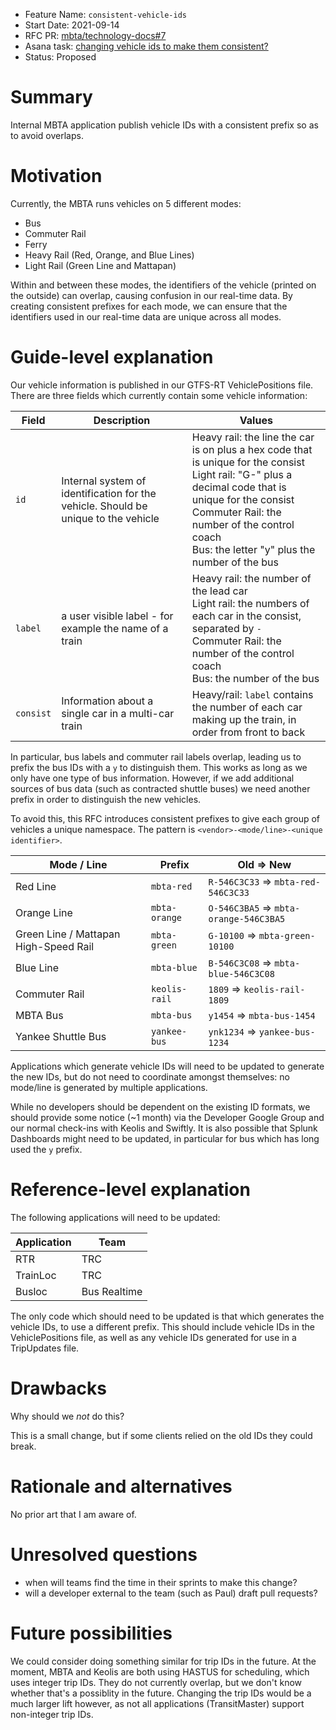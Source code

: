 - Feature Name: `consistent-vehicle-ids`
- Start Date: 2021-09-14
- RFC PR: [mbta/technology-docs#7](https://github.com/mbta/technology-docs/pull/7)
- Asana task: [changing vehicle ids to make them consistent?](https://app.asana.com/0/116562505129567/1200545747038396)
- Status: Proposed

# Summary
[summary]: #summary

Internal MBTA application publish vehicle IDs with a consistent prefix so as to avoid overlaps.

# Motivation
[motivation]: #motivation

Currently, the MBTA runs vehicles on 5 different modes:

- Bus
- Commuter Rail
- Ferry
- Heavy Rail (Red, Orange, and Blue Lines)
- Light Rail (Green Line and Mattapan)

Within and between these modes, the identifiers of the vehicle (printed on
the outside) can overlap, causing confusion in our real-time data. By
creating consistent prefixes for each mode, we can ensure that the
identifiers used in our real-time data are unique across all modes.

# Guide-level explanation
[guide-level-explanation]: #guide-level-explanation

<!--
Explain the proposal as if it was already implemented and you were teaching it to a new developer
that just joined the team. That generally means:

- Introducing new named concepts.
- Explaining the feature largely in terms of examples.
- Explaining how programmers should *think* about the feature, and how it should impact the way they
  work on this project. It should explain the impact as concretely as possible.
- If applicable, provide sample error messages, deprecation warnings, or migration guidance.
- If applicable, describe the differences between teaching this to senior developers and to junior
  developers. -->

Our vehicle information is published in our GTFS-RT VehiclePositions file. There are three fields which currently contain some vehicle information:

| Field | Description | Values |
| --- | --- | --- |
| `id` | Internal system of identification for the vehicle. Should be unique to the vehicle | Heavy rail: the line the car is on plus a hex code that is unique for the consist<br>Light rail: "G-" plus a decimal code that is unique for the consist<br>Commuter Rail: the number of the control coach<br>Bus: the letter "y" plus the number of the bus |
| `label` | a user visible label - for example the name of a train | Heavy rail: the number of the lead car<br>Light rail: the numbers of each car in the consist, separated by `-`<br>Commuter Rail: the number of the control coach<br>Bus: the number of the bus |
| `consist` | Information about a single car in a multi-car train | Heavy/rail: `label` contains the number of each car making up the train, in order from front to back |

In particular, bus labels and commuter rail labels overlap, leading us to
prefix the bus IDs with a `y` to distinguish them. This works as long as we
only have one type of bus information. However, if we add additional sources
of bus data (such as contracted shuttle buses) we need another prefix in
order to distinguish the new vehicles.

To avoid this, this RFC introduces consistent prefixes to give each group of vehicles a unique namespace. The pattern is
`<vendor>-<mode/line>-<unique identifier>`.

| Mode / Line | Prefix | Old => New |
| --- | --- | --- |
| Red Line | `mbta-red` | `R-546C3C33` => `mbta-red-546C3C33` |
| Orange Line | `mbta-orange` | `O-546C3BA5` => `mbta-orange-546C3BA5` |
| Green Line / Mattapan High-Speed Rail | `mbta-green` | `G-10100` => `mbta-green-10100` |
| Blue Line | `mbta-blue` | `B-546C3C08` => `mbta-blue-546C3C08` |
| Commuter Rail | `keolis-rail` | `1809` => `keolis-rail-1809`
| MBTA Bus | `mbta-bus` | `y1454` => `mbta-bus-1454` |
| Yankee Shuttle Bus | `yankee-bus` | `ynk1234` => `yankee-bus-1234` |


Applications which generate vehicle IDs will need to be updated to generate
the new IDs, but do not need to coordinate amongst themselves: no mode/line
is generated by multiple applications.

While no developers should be dependent on the existing ID formats, we should
provide some notice (~1 month) via the Developer Google Group and our normal
check-ins with Keolis and Swiftly. It is also possible that Splunk
Dashboards might need to be updated, in particular for bus which has long
used the `y` prefix.


# Reference-level explanation
[reference-level-explanation]: #reference-level-explanation

<!--
This is the technical portion of the RFC. Explain the design in sufficient detail that:

- Its interaction with other features is clear.
- It is reasonably clear how the feature would be implemented.
- Corner cases are dissected by example.

The section should return to the examples given in the previous section, and explain more fully how
the detailed proposal makes those examples work. -->

The following applications will need to be updated:

| Application | Team |
| --- | --- |
| RTR | TRC |
| TrainLoc | TRC |
| Busloc | Bus Realtime |

The only code which should need to be updated is that which generates the
vehicle IDs, to use a different prefix. This should include vehicle IDs in
the VehiclePositions file, as well as any vehicle IDs generated for use in a
TripUpdates file.

# Drawbacks
[drawbacks]: #drawbacks

Why should we *not* do this?

This is a small change, but if some clients relied on the old IDs they could break.

# Rationale and alternatives
[rationale-and-alternatives]: #rationale-and-alternatives

<!--
- Why is this design the best in the space of possible designs?
- What other designs have been considered and what is the rationale for not choosing them?
- What is the impact of not doing this? ==>

By using both the name of the vendor and the mode/line, we retain flexibility
for modes to be served by multiple vendors (such as Yankee for shuttle
buses). Although this flexibility may not be needed for the other modes at
present, we have changed Commuter Rail vendors in the past and so it is not
outside the realm of possiblity.

# Prior art
[prior-art]: #prior-art

<!--
Discuss prior art, both the good and the bad, in relation to this proposal. A few examples of what
this can include are:

- Can we learn something about this proposal from other projects in CTD?
- Can we learn something about this proposal from other transit agencies?
- Can we learn something about this proposal from past experiences in other jobs or projects?

This section is intended to encourage you as an author to think about the lessons from other places,
and provide readers of your RFC with a fuller picture.

If there is no prior art, that is fine.

Note that while precedent is some motivation, it does not on its own motivate an RFC. -->

No prior art that I am aware of.

# Unresolved questions
[unresolved-questions]: #unresolved-questions

<!--
- What parts of the design do you expect to resolve through the RFC process before this gets merged?
- What parts of the design do you expect to resolve through the implementation of this feature
  before stabilization?
- What related issues do you consider out of scope for this RFC that could be addressed in the
  future independently of the solution that comes out of this RFC? -->

- when will teams find the time in their sprints to make this change?
- will a developer external to the team (such as Paul) draft pull requests?

# Future possibilities
[future-possibilities]: #future-possibilities

<!--
Think about what the natural extension and evolution of your proposal would be and how it would
affect the project as a whole in a holistic way. Try to use this section as a tool to more fully
consider all possible interactions with the project in your proposal. Also consider how this all
fits into the roadmap for the project.

This is also a good place to "dump ideas", if they are out of scope for the RFC you are writing but
otherwise related.

If you have tried and cannot think of any future possibilities, you may simply state that you cannot
think of anything.

Note that having something written down in the future-possibilities section is not a reason to
accept the current or a future RFC; such notes should be in the section on motivation or rationale
in this or subsequent RFCs. The section merely provides additional information. -->

We could consider doing something similar for trip IDs in the future. At the
moment, MBTA and Keolis are both using HASTUS for scheduling, which uses
integer trip IDs. They do not currently overlap, but we don't know whether
that's a possiblity in the future. Changing the trip IDs would be a much
larger lift however, as not all applications (TransitMaster) support
non-integer trip IDs.
